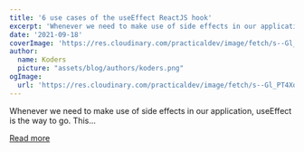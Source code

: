 ```yaml
---
title: '6 use cases of the useEffect ReactJS hook'
excerpt: 'Whenever we need to make use of side effects in our application, useEffect is the way to go. This...'
date: '2021-09-18'
coverImage: 'https://res.cloudinary.com/practicaldev/image/fetch/s--Gl_PT4Xo--/c_imagga_scale,f_auto,fl_progressive,h_420,q_auto,w_1000/https://dev-to-uploads.s3.amazonaws.com/uploads/articles/sshznzv6g3hnbvj89lvi.png'
author:
  name: Koders
  picture: "assets/blog/authors/koders.png"
ogImage:
  url: 'https://res.cloudinary.com/practicaldev/image/fetch/s--Gl_PT4Xo--/c_imagga_scale,f_auto,fl_progressive,h_420,q_auto,w_1000/https://dev-to-uploads.s3.amazonaws.com/uploads/articles/sshznzv6g3hnbvj89lvi.png'
---
```


Whenever we need to make use of side effects in our application, useEffect is the way to go. This...

[Read more](https://dev.to/colocodes/6-use-cases-of-the-useeffect-reactjs-hook-282o)
